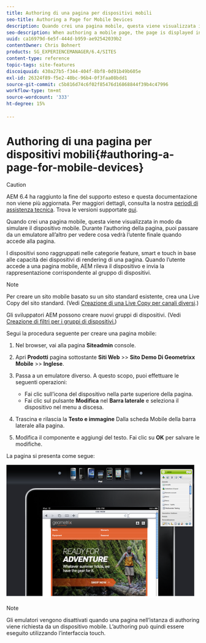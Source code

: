 ```yaml
---
title: Authoring di una pagina per dispositivi mobili
seo-title: Authoring a Page for Mobile Devices
description: Quando crei una pagina mobile, questa viene visualizzata in modo da simulare il dispositivo mobile. Durante l’authoring della pagina, puoi passare da un emulatore all’altro per vedere cosa vedrà l’utente finale quando accede alla pagina.
seo-description: When authoring a mobile page, the page is displayed in a way that emulates the mobile device. When authoring the page, you can switch between several emulators to see what the end-user sees when accessing the page.
uuid: ca16979d-6e5f-444d-b959-ae92542039b2
contentOwner: Chris Bohnert
products: SG_EXPERIENCEMANAGER/6.4/SITES
content-type: reference
topic-tags: site-features
discoiquuid: 430a27b5-f344-404f-8bf8-0d91b49b605e
exl-id: 26324f89-f5e2-40bc-96b4-0f3faa08bdd1
source-git-commit: c5b816d74c6f02f85476d16868844f39b4c47996
workflow-type: tm+mt
source-wordcount: '333'
ht-degree: 15%

---
```


# Authoring di una pagina per dispositivi mobili{#authoring-a-page-for-mobile-devices}

>[!CAUTION]
>
>AEM 6.4 ha raggiunto la fine del supporto esteso e questa documentazione non viene più aggiornata. Per maggiori dettagli, consulta la nostra [periodi di assistenza tecnica](https://helpx.adobe.com/it/support/programs/eol-matrix.html). Trova le versioni supportate [qui](https://experienceleague.adobe.com/docs/).

Quando crei una pagina mobile, questa viene visualizzata in modo da simulare il dispositivo mobile. Durante l’authoring della pagina, puoi passare da un emulatore all’altro per vedere cosa vedrà l’utente finale quando accede alla pagina.

I dispositivi sono raggruppati nelle categorie feature, smart e touch in base alle capacità dei dispositivi di rendering di una pagina. Quando l’utente accede a una pagina mobile, AEM rileva il dispositivo e invia la rappresentazione corrispondente al gruppo di dispositivi.

>[!NOTE]
>
>Per creare un sito mobile basato su un sito standard esistente, crea una Live Copy del sito standard. (Vedi [Creazione di una Live Copy per canali diversi](/help/sites-administering/msm-livecopy.md).)
>
>Gli sviluppatori AEM possono creare nuovi gruppi di dispositivi. (Vedi [Creazione di filtri per i gruppi di dispositivi.](/help/sites-developing/groupfilters.md))

Segui la procedura seguente per creare una pagina mobile:

1. Nel browser, vai alla pagina **Siteadmin** console.
1. Apri **Prodotti** pagina sottostante **Siti Web** >> **Sito Demo Di Geometrixx Mobile** >> **Inglese**.

1. Passa a un emulatore diverso. A questo scopo, puoi effettuare le seguenti operazioni:

   * Fai clic sull’icona del dispositivo nella parte superiore della pagina.
   * Fai clic sul pulsante **Modifica** nel **Barra laterale** e seleziona il dispositivo nel menu a discesa.

1. Trascina e rilascia la **Testo e immagine** Dalla scheda Mobile della barra laterale alla pagina.
1. Modifica il componente e aggiungi del testo. Fai clic su **OK** per salvare le modifiche.

La pagina si presenta come segue:

![mobileipademu](assets/mobileipademu.png)

>[!NOTE]
>
>Gli emulatori vengono disattivati quando una pagina nell’istanza di authoring viene richiesta da un dispositivo mobile. L’authoring può quindi essere eseguito utilizzando l’interfaccia touch.
